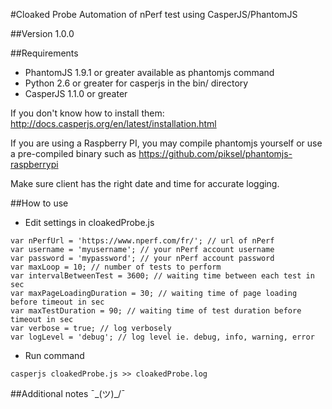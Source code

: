 #Cloaked Probe
Automation of nPerf test using CasperJS/PhantomJS

##Version
1.0.0

##Requirements
- PhantomJS 1.9.1 or greater available as phantomjs command
- Python 2.6 or greater for casperjs in the bin/ directory
- CasperJS 1.1.0 or greater

If you don't know how to install them: http://docs.casperjs.org/en/latest/installation.html

If you are using a Raspberry PI, you may compile phantomjs yourself or use a pre-compiled binary such as https://github.com/piksel/phantomjs-raspberrypi

Make sure client has the right date and time for accurate logging.

##How to use
- Edit settings in cloakedProbe.js
```
var nPerfUrl = 'https://www.nperf.com/fr/'; // url of nPerf
var username = 'myusername'; // your nPerf account username
var password = 'mypassword'; // your nPerf account password
var maxLoop = 10; // number of tests to perform
var intervalBetweenTest = 3600; // waiting time between each test in sec
var maxPageLoadingDuration = 30; // waiting time of page loading before timeout in sec
var maxTestDuration = 90; // waiting time of test duration before timeout in sec
var verbose = true; // log verbosely
var logLevel = 'debug'; // log level ie. debug, info, warning, error
```
- Run command
```
casperjs cloakedProbe.js >> cloakedProbe.log
```

##Additional notes
¯\_(ツ)_/¯
